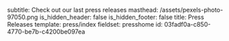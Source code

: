 subtitle: Check out our last press releases
masthead: /assets/pexels-photo-97050.png
is_hidden_header: false
is_hidden_footer: false
title: Press Releases
template: press/index
fieldset: presshome
id: 03fadf0a-c850-4770-be7b-c4200be097ea
